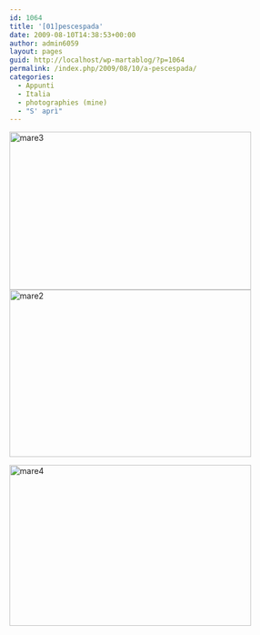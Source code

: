 ```yaml
---
id: 1064
title: '[01]pescespada'
date: 2009-08-10T14:38:53+00:00
author: admin6059
layout: pages
guid: http://localhost/wp-martablog/?p=1064
permalink: /index.php/2009/08/10/a-pescespada/
categories:
  - Appunti
  - Italia
  - photographies (mine)
  - "S' aprì"
---
```

[<img class="aligncenter size-full wp-image-1981" title="mare3" src="http://blog.martasmaldone.eu/wp-content/uploads/2009/08/mare31.jpeg" alt="mare3" width="425" height="278" srcset="http://blog.martasmaldone.eu/wp-content/uploads/2009/08/mare31.jpeg 425w, http://blog.martasmaldone.eu/wp-content/uploads/2009/08/mare31-300x196.jpeg 300w" sizes="(max-width: 425px) 100vw, 425px" />](http://blog.martasmaldone.eu/wp-content/uploads/2009/08/mare31.jpeg)[<img class="aligncenter size-full wp-image-1982" title="mare2" src="http://blog.martasmaldone.eu/wp-content/uploads/2009/08/mare21.jpeg" alt="mare2" width="425" height="294" srcset="http://blog.martasmaldone.eu/wp-content/uploads/2009/08/mare21.jpeg 425w, http://blog.martasmaldone.eu/wp-content/uploads/2009/08/mare21-300x208.jpeg 300w" sizes="(max-width: 425px) 100vw, 425px" />](http://blog.martasmaldone.eu/wp-content/uploads/2009/08/mare21.jpeg)

<p style="text-align: center;">
  <p>
    <a href="http://blog.martasmaldone.eu/wp-content/uploads/2009/08/mare41.jpeg"><img class="aligncenter size-full wp-image-1980" title="mare4" src="http://blog.martasmaldone.eu/wp-content/uploads/2009/08/mare41.jpeg" alt="mare4" width="425" height="283" srcset="http://blog.martasmaldone.eu/wp-content/uploads/2009/08/mare41.jpeg 425w, http://blog.martasmaldone.eu/wp-content/uploads/2009/08/mare41-300x200.jpeg 300w" sizes="(max-width: 425px) 100vw, 425px" /></a>
  </p>
  
  <p style="text-align: center;">
    <p style="text-align: center;">